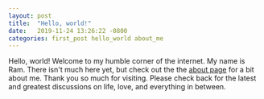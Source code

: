 ```yaml
---
layout: post
title:  "Hello, world!"
date:   2019-11-24 13:26:22 -0800
categories: first_post hello_world about_me
---
```

Hello, world! Welcome to my humble corner of the internet. My name is Ram. There isn't much here yet, but check out the the [about page](/about) for a bit about me. Thank you so much for visiting. Please check back for the latest and greatest discussions on life, love, and everything in between.
